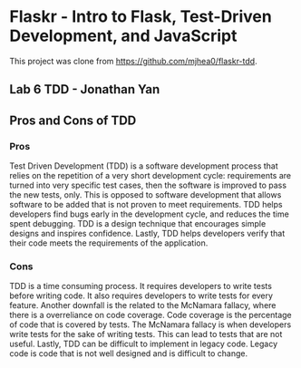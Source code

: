# Flaskr - Intro to Flask, Test-Driven Development, and JavaScript
This project was clone from https://github.com/mjhea0/flaskr-tdd.
## Lab 6 TDD - Jonathan Yan

## Pros and Cons of TDD
### Pros
Test Driven Development (TDD) is a software development process that relies on the repetition of a very short development cycle: requirements are turned into very specific test cases, then the software is improved to pass the new tests, only. This is opposed to software development that allows software to be added that is not proven to meet requirements. TDD helps developers find bugs early in the development cycle, and reduces the time spent debugging. TDD is a design technique that encourages simple designs and inspires confidence. Lastly, TDD helps developers verify that their code meets the requirements of the application.

### Cons
TDD is a time consuming process. It requires developers to write tests before writing code. It also requires developers to write tests for every feature. Another downfall is the related to the McNamara fallacy, where there is a overreliance on code coverage. Code coverage is the percentage of code that is covered by tests. The McNamara fallacy is when developers write tests for the sake of writing tests. This can lead to tests that are not useful. Lastly, TDD can be difficult to implement in legacy code. Legacy code is code that is not well designed and is difficult to change. 

